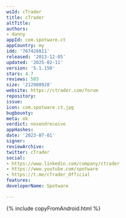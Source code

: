 ```yaml
---
wsId: cTrader
title: cTrader
altTitle: 
authors:
- danny
appId: com.spotware.ct
appCountry: my
idd: '767428811'
released: '2013-12-05'
updated: '2025-02-11'
version: '5.1.150'
stars: 4.7
reviews: 503
size: '212988928'
website: https://ctrader.com/forum
repository: 
issue: 
icon: com.spotware.ct.jpg
bugbounty: 
meta: ok
verdict: nosendreceive
appHashes: 
date: '2023-07-01'
signer: 
reviewArchive: 
twitter: cTrader
social:
- https://www.linkedin.com/company/ctrader
- https://www.youtube.com/spotware
- https://t.me/cTrader_Official
features: 
developerName: Spotware

---
```


{% include copyFromAndroid.html %}
